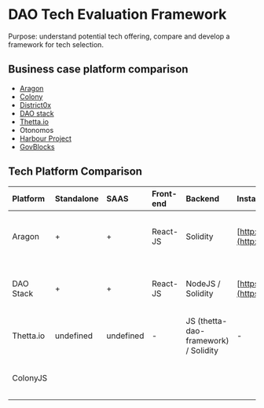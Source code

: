 # DAO Tech Evaluation Framework

Purpose: understand potential tech offering, compare and develop a framework for tech selection.

## Business case platform comparison

* [Aragon](https://aragon.org/)
* [Colony](https://colony.io/)
* [District0x](https://district0x.io/) 
* [DAO stack](https://daostack.io/) 
* [Thetta.io](https://web.thetta.io/) 
* Otonomos 
* [Harbour Project](https://www.harbourproject.io/) 
* [GovBlocks](https://govblocks.io/) 

## Tech Platform Comparison

| Platform | Standalone | SAAS | Front-end | Backend | Instance | Custom token | Voting | Finance | 3rd party apps | License | Comment |
| :--- | :--- | :--- | :--- | :--- | :--- | :--- | :--- | :--- | :--- | :--- | :--- |
| Aragon | + | + | React-JS | Solidity | [http://159.65.91.252:3000](http://159.65.91.252:3000/#/) | TBC | + | + | Announced | AGPL-3.0 | App, no docs, no backend, everything is on smart contracts |
| DAO Stack | + | + | React-JS | NodeJS / Solidity | [https://alchemy.daostack.io/](https://alchemy.daostack.io/) | - | + | - | + | GPL-3.0 | App has only governance capability now, has backend, no docs. |
| Thetta.io | undefined | undefined | - | JS \(thetta-dao-framework\) / Solidity | - | undefined | undefined | undefined | undefined | MIT | It's a framework. No docs. |
| ColonyJS |  |  |  |  |  |  |  |  |  |  | It's a framework. Good documentation. |

